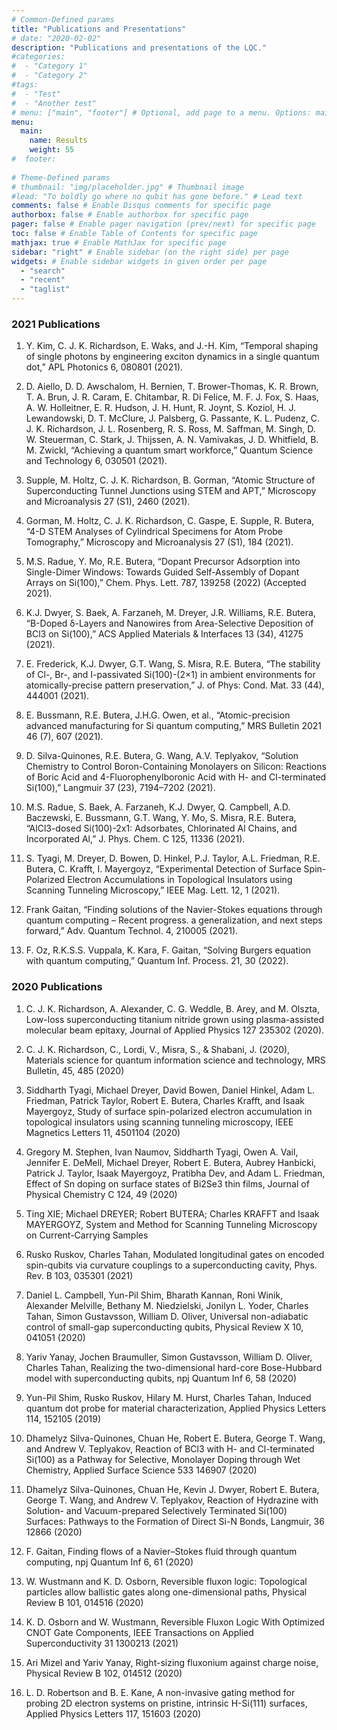 ```yaml
---
# Common-Defined params
title: "Publications and Presentations"
# date: "2020-02-02"
description: "Publications and presentations of the LQC."
#categories:
#  - "Category 1"
#  - "Category 2"
#tags:
#  - "Test"
#  - "Another test"
# menu: ["main", "footer"] # Optional, add page to a menu. Options: main, side, footer
menu:
  main:
    name: Results
    weight: 55
#  footer:
  
# Theme-Defined params
# thumbnail: "img/placeholder.jpg" # Thumbnail image
#lead: "To boldly go where no qubit has gone before." # Lead text
comments: false # Enable Disqus comments for specific page
authorbox: false # Enable authorbox for specific page
pager: false # Enable pager navigation (prev/next) for specific page
toc: false # Enable Table of Contents for specific page
mathjax: true # Enable MathJax for specific page
sidebar: "right" # Enable sidebar (on the right side) per page
widgets: # Enable sidebar widgets in given order per page
  - "search"
  - "recent"
  - "taglist"
---
```


### 2021 Publications

1. Y. Kim, C. J. K. Richardson, E. Waks, and J.-H. Kim, “Temporal shaping of single photons by engineering exciton dynamics in a single quantum dot,” APL Photonics 6, 080801 (2021).

2. D. Aiello, D. D. Awschalom, H. Bernien, T. Brower-Thomas, K. R. Brown, T. A. Brun, J. R. Caram, E. Chitambar, R. Di Felice, M. F. J. Fox, S. Haas, A. W. Holleitner, E. R. Hudson, J. H. Hunt, R. Joynt, S. Koziol, H. J. Lewandowski, D. T. McClure, J. Palsberg, G. Passante, K. L. Pudenz, C. J. K. Richardson, J. L. Rosenberg, R. S. Ross, M. Saffman, M. Singh, D. W. Steuerman, C. Stark, J. Thijssen, A. N. Vamivakas, J. D. Whitfield, B. M. Zwickl, “Achieving a quantum smart workforce,” Quantum Science and Technology 6, 030501 (2021).

3. Supple, M. Holtz, C. J. K. Richardson, B. Gorman, “Atomic Structure of Superconducting Tunnel Junctions using STEM and APT,” Microscopy and Microanalysis 27 (S1), 2460 (2021).

4. Gorman, M. Holtz, C. J. K. Richardson, C. Gaspe, E. Supple, R. Butera, “4-D STEM Analyses of Cylindrical Specimens for Atom Probe Tomography,” Microscopy and Microanalysis 27 (S1), 184 (2021).

5. M.S. Radue, Y. Mo, R.E. Butera, “Dopant Precursor Adsorption into Single-Dimer Windows: Towards Guided Self-Assembly of Dopant Arrays on Si(100),” Chem. Phys. Lett. 787, 139258 (2022) (Accepted 2021).

6. K.J. Dwyer, S. Baek, A. Farzaneh, M. Dreyer, J.R. Williams, R.E. Butera, “B-Doped δ-Layers and Nanowires from Area-Selective Deposition of BCl3 on Si(100),”  ACS Applied Materials & Interfaces 13 (34), 41275 (2021).

7. E. Frederick, K.J. Dwyer, G.T. Wang, S. Misra, R.E. Butera, “The stability of Cl-, Br-, and I-passivated Si(100)-(2×1) in ambient environments for atomically-precise pattern preservation,” J. of Phys: Cond. Mat. 33 (44), 444001 (2021).

8. E. Bussmann, R.E. Butera, J.H.G. Owen, et al., “Atomic-precision advanced manufacturing for Si quantum computing,” MRS Bulletin 2021 46 (7), 607 (2021).

9. D. Silva-Quinones, R.E. Butera, G. Wang, A.V. Teplyakov, “Solution Chemistry to Control Boron-Containing Monolayers on Silicon: Reactions of Boric Acid and 4-Fluorophenylboronic Acid with H- and Cl-terminated Si(100),” Langmuir 37 (23), 7194–7202 (2021).

10. M.S. Radue, S. Baek, A. Farzaneh, K.J. Dwyer, Q. Campbell, A.D. Baczewski, E. Bussmann, G.T. Wang, Y. Mo, S. Misra, R.E. Butera, “AlCl3-dosed Si(100)-2x1: Adsorbates, Chlorinated Al Chains, and Incorporated Al,” J. Phys. Chem. C 125, 11336 (2021).

11. S. Tyagi, M. Dreyer, D. Bowen, D. Hinkel, P.J. Taylor, A.L. Friedman, R.E. Butera, C. Krafft, I. Mayergoyz, “Experimental Detection of Surface Spin-Polarized Electron Accumulations in Topological Insulators using Scanning Tunneling Microscopy,” IEEE Mag. Lett. 12, 1 (2021).
    
12. Frank Gaitan, “Finding solutions of the Navier-Stokes equations through quantum computing – Recent progress. a generalization, and next steps forward,” Adv. Quantum Technol. 4, 210005 (2021).

13. F. Oz, R.K.S.S. Vuppala, K. Kara, F. Gaitan, “Solving Burgers equation with quantum computing,” Quantum Inf. Process. 21, 30 (2022).
    

### 2020 Publications

1. C. J. K. Richardson,  A. Alexander, C. G. Weddle, B. Arey, and M. Olszta,
Low-loss superconducting titanium nitride grown using plasma-assisted molecular beam epitaxy,
Journal of Applied Physics 127 235302 (2020).

2. C. J. K. Richardson, C., Lordi, V., Misra, S., & Shabani, J. (2020), Materials science for quantum information science and technology, 
MRS Bulletin, 45, 485 (2020)

3. Siddharth Tyagi, Michael Dreyer, David Bowen, Daniel Hinkel, Adam L. Friedman, Patrick Taylor, Robert E. Butera, Charles Krafft, and Isaak Mayergoyz, 
Study of surface spin-polarized electron accumulation in topological insulators using scanning tunneling microscopy, 
IEEE Magnetics Letters 11, 4501104 (2020)

4. Gregory M. Stephen, Ivan Naumov, Siddharth Tyagi, Owen A. Vail, Jennifer E. DeMell, Michael Dreyer, Robert E. Butera, Aubrey Hanbicki, Patrick J. Taylor, Isaak Mayergoyz, Pratibha Dev, and Adam L. Friedman,
Effect of Sn doping on surface states of Bi2Se3 thin films, 
Journal of Physical Chemistry C 124, 49 (2020)

5. Ting XIE; Michael DREYER; Robert BUTERA; Charles KRAFFT and Isaak MAYERGOYZ,
System and Method for Scanning Tunneling Microscopy on Current-Carrying Samples

6. Rusko Ruskov, Charles Tahan,
Modulated longitudinal gates on encoded spin-qubits via curvature couplings to a superconducting cavity, 
Phys. Rev. B 103, 035301 (2021)

7. Daniel L. Campbell, Yun-Pil Shim, Bharath Kannan, Roni Winik, Alexander Melville, Bethany M. Niedzielski, Jonilyn L. Yoder, Charles Tahan, Simon Gustavsson, William D. Oliver,
Universal non-adiabatic control of small-gap superconducting qubits,
Physical Review X 10, 041051 (2020)

8. Yariv Yanay, Jochen Braumuller, Simon Gustavsson, William D. Oliver, Charles Tahan,
Realizing the two-dimensional hard-core Bose-Hubbard model with superconducting qubits,
npj Quantum Inf 6, 58 (2020)

9. Yun-Pil Shim, Rusko Ruskov, Hilary M. Hurst, Charles Tahan,
Induced quantum dot probe for material characterization,
Applied Physics Letters 114, 152105 (2019)

10. Dhamelyz Silva-Quinones, Chuan He, Robert E. Butera, George T. Wang, and Andrew V. Teplyakov,
Reaction of BCl3 with H- and Cl-terminated Si(100) as a Pathway for Selective, Monolayer Doping through Wet Chemistry,
Applied Surface Science 533 146907 (2020)

11. Dhamelyz Silva-Quinones, Chuan He, Kevin J. Dwyer, Robert E. Butera, George T. Wang, and Andrew V. Teplyakov,
Reaction of Hydrazine with Solution- and Vacuum-prepared Selectively Terminated Si(100) Surfaces: Pathways to the Formation of Direct Si-N Bonds,
Langmuir, 36 12866 (2020)

12. F. Gaitan, 
Finding flows of a Navier–Stokes fluid through quantum computing, 
npj Quantum Inf 6, 61 (2020)

13. W. Wustmann and K. D. Osborn, 
Reversible fluxon logic: Topological particles allow ballistic gates along one-dimensional paths, 
Physical Review B 101, 014516 (2020)

14. K. D. Osborn and W. Wustmann,
Reversible Fluxon Logic With Optimized CNOT Gate Components, 
IEEE Transactions on Applied Superconductivity 31 1300213 (2021)

15. Ari Mizel and Yariv Yanay, 
Right-sizing fluxonium against charge noise, 
Physical Review B 102, 014512 (2020)

16. L. D. Robertson and B. E. Kane, 
A non-invasive gating method for probing 2D electron systems on pristine, intrinsic H-Si(111) surfaces, 
Applied Physics Letters 117, 151603 (2020)
